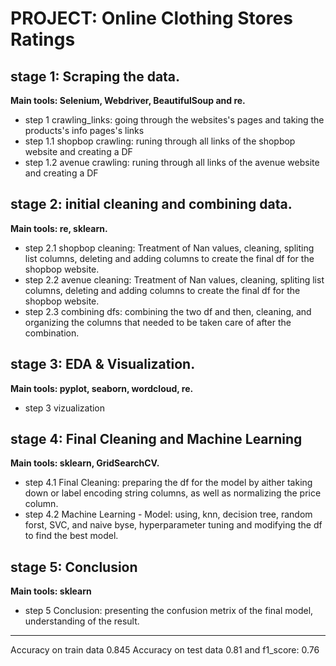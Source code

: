 # PROJECT: Online Clothing Stores Ratings

## stage 1: Scraping the data.
__Main tools: Selenium, Webdriver, BeautifulSoup and re.__   

   - step 1 crawling_links: going through the websites's pages and taking the products's info pages's links
   - step 1.1 shopbop crawling: runing through all links of the shopbop website and creating a DF
   - step 1.2 avenue crawling: runing through all links of the avenue website and creating a DF

## stage 2: initial cleaning and combining data.
__Main tools: re, sklearn.__
   - step 2.1 shopbop cleaning: Treatment of Nan values, cleaning, spliting list columns, deleting and adding columns to create the final df for the shopbop website.
   - step 2.2 avenue cleaning: Treatment of Nan values, cleaning, spliting list columns, deleting and adding columns to create the final df for the shopbop website.
   - step 2.3 combining dfs: combining the two df and then, cleaning, and organizing the columns that needed to be taken care of after the combination.

## stage 3: EDA & Visualization. 
__Main tools: pyplot, seaborn, wordcloud, re.__
   - step 3 vizualization

## stage 4: Final Cleaning and Machine Learning
__Main tools: sklearn, GridSearchCV.__
   - step 4.1 Final Cleaning: preparing the df for the model by aither taking down or label encoding string columns, as well as normalizing the price column. 
   - step 4.2 Machine Learning - Model: using, knn, decision tree, random forst, SVC, and naive byse, hyperparameter tuning and modifying the df to find the best model.

## stage 5: Conclusion
__Main tools: sklearn__
   - step 5 Conclusion: presenting the confusion metrix of the final model, understanding of the result.



___________________________________________________________________________
Accuracy on train data 0.845 Accuracy on test data 0.81 and f1_score: 0.76
